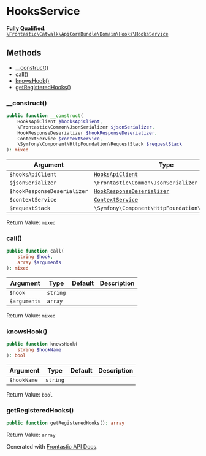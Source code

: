 #  HooksService

**Fully Qualified**: [`\Frontastic\Catwalk\ApiCoreBundle\Domain\Hooks\HooksService`](../../../../../src/php/ApiCoreBundle/Domain/Hooks/HooksService.php)

## Methods

* [__construct()](#__construct)
* [call()](#call)
* [knowsHook()](#knowshook)
* [getRegisteredHooks()](#getregisteredhooks)

### __construct()

```php
public function __construct(
    HooksApiClient $hooksApiClient,
    \Frontastic\Common\JsonSerializer $jsonSerializer,
    HookResponseDeserializer $hookResponseDeserializer,
    ContextService $contextService,
    \Symfony\Component\HttpFoundation\RequestStack $requestStack
): mixed
```

Argument|Type|Default|Description
--------|----|-------|-----------
`$hooksApiClient`|[`HooksApiClient`](HooksApiClient.md)||
`$jsonSerializer`|`\Frontastic\Common\JsonSerializer`||
`$hookResponseDeserializer`|[`HookResponseDeserializer`](HookResponseDeserializer.md)||
`$contextService`|[`ContextService`](../ContextService.md)||
`$requestStack`|`\Symfony\Component\HttpFoundation\RequestStack`||

Return Value: `mixed`

### call()

```php
public function call(
    string $hook,
    array $arguments
): mixed
```

Argument|Type|Default|Description
--------|----|-------|-----------
`$hook`|`string`||
`$arguments`|`array`||

Return Value: `mixed`

### knowsHook()

```php
public function knowsHook(
    string $hookName
): bool
```

Argument|Type|Default|Description
--------|----|-------|-----------
`$hookName`|`string`||

Return Value: `bool`

### getRegisteredHooks()

```php
public function getRegisteredHooks(): array
```

Return Value: `array`

Generated with [Frontastic API Docs](https://github.com/FrontasticGmbH/apidocs).
